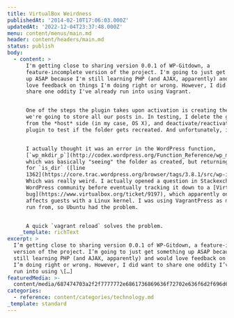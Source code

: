 ```yaml
---
title: VirtualBox Weirdness
publishedAt: '2014-02-10T17:06:03.000Z'
updatedAt: '2022-12-04T23:37:48.000Z'
menu: content/menus/main.md
header: content/headers/main.md
status: publish
body:
  - content: >
      I'm getting close to sharing version 0.0.1 of WP-Gitdown, a
      feature-incomplete version of the project. I'm going to just get something
      up ASAP because I'm still learning PHP (and AJAX, apparently) and would
      love feedback on things I'm doing right or wrong. However, I did want to
      share one oddity I've already run into using Vagrant.


      One of the steps the plugin takes upon activation is creating the git repo
      we're going to store all our posts in. In testing, I delete the git repo
      from the *host* side (in my case, OS X), and deactivate/reactivate the
      plugin to test if the folder gets recreated. And unfortunately, it wasn't.


      I actually thought it was an error in the WordPress function,
      [`wp_mkdir_p`](http://codex.wordpress.org/Function_Reference/wp_mkdir_p),
      which was basically "seeing" the folder as created, but returning `false`
      for `is_dir` ([line
      1362](https://core.trac.wordpress.org/browser/tags/3.8.1/src/wp-includes/functions.php#L0)).
      Which was really weird. I actually opened a question in Stackexchange's
      WordPress community before eventually tracking it down to a [VirtualBox
      bug](https://www.virtualbox.org/ticket/9197), which apparently only
      affects guests with a Linux kernel. I was using VagrantPress as my base to
      run from, so Ubuntu had the problem.


      A quick `vagrant reload` solves the problem.
    _template: richText
excerpt: >
  I’m getting close to sharing version 0.0.1 of WP-Gitdown, a feature-incomplete
  version of the project. I’m going to just get something up ASAP because I’m
  still learning PHP (and AJAX, apparently) and would love feedback on things
  I’m doing right or wrong. However, I did want to share one oddity I’ve already
  run into using \[…]
featuredMedia: >-
  content/media/687474703a2f2f7777772e6861736869636f72702e636f6d2f696d616765732f626c6f672f612d6e65772d6c6f6f6b2d666f722d76616772616e742f6c6f676f5f776964652d63616234373038362e706e67.md
categories:
  - reference: content/categories/technology.md
_template: standard
---
```



